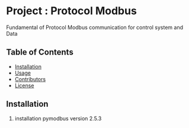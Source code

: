 # Project : Protocol Modbus 
Fundamental of Protocol Modbus communication for control system and Data 

## Table of Contents 
- [Installation](#installation)
- [Usage](#usage)
- [Contributors](#contributors)
- [License](#license)

## Installation
1. installation pymodbus version 2.5.3
``` python3 -m pip install pymodbus==2.5.3
```